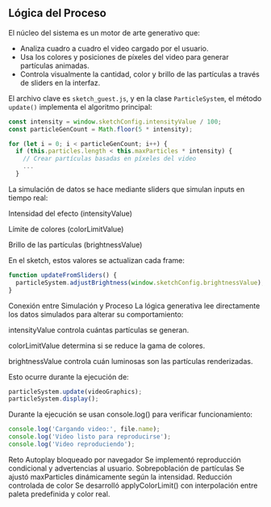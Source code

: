 ## Lógica del Proceso

El núcleo del sistema es un motor de arte generativo que:
- Analiza cuadro a cuadro el video cargado por el usuario.
- Usa los colores y posiciones de píxeles del video para generar partículas animadas.
- Controla visualmente la cantidad, color y brillo de las partículas a través de sliders en la interfaz.

El archivo clave es `sketch_guest.js`, y en la clase `ParticleSystem`, el método `update()` implementa el algoritmo principal:

```js
const intensity = window.sketchConfig.intensityValue / 100;
const particleGenCount = Math.floor(5 * intensity);

for (let i = 0; i < particleGenCount; i++) {
  if (this.particles.length < this.maxParticles * intensity) {
    // Crear partículas basadas en píxeles del video
    ...
  }
```

La simulación de datos se hace mediante sliders que simulan inputs en tiempo real:

Intensidad del efecto (intensityValue)

Límite de colores (colorLimitValue)

Brillo de las partículas (brightnessValue)

En el sketch, estos valores se actualizan cada frame:

```js
function updateFromSliders() {
  particleSystem.adjustBrightness(window.sketchConfig.brightnessValue);
}
```

Conexión entre Simulación y Proceso
La lógica generativa lee directamente los datos simulados para alterar su comportamiento:

intensityValue controla cuántas partículas se generan.

colorLimitValue determina si se reduce la gama de colores.

brightnessValue controla cuán luminosas son las partículas renderizadas.

Esto ocurre durante la ejecución de:

```js
particleSystem.update(videoGraphics);
particleSystem.display();
```

Durante la ejecución se usan console.log() para verificar funcionamiento:
```js
console.log('Cargando video:', file.name);
console.log('Video listo para reproducirse');
console.log('Video reproduciendo');
```

Reto
Autoplay bloqueado por navegador	Se implementó reproducción condicional y advertencias al usuario.
Sobrepoblación de partículas	Se ajustó maxParticles dinámicamente según la intensidad.
Reducción controlada de color	Se desarrolló applyColorLimit() con interpolación entre paleta predefinida y color real.
